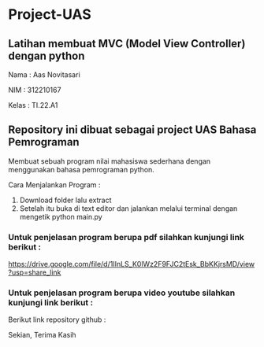 # Project-UAS
## Latihan membuat MVC (Model View Controller) dengan python

Nama : Aas Novitasari

NIM : 312210167

Kelas : TI.22.A1


## Repository ini dibuat sebagai project UAS Bahasa Pemrograman

Membuat sebuah program nilai mahasiswa sederhana dengan menggunakan bahasa pemrograman python.

Cara Menjalankan Program :

1. Download folder lalu extract
2. Setelah itu buka di text editor dan jalankan melalui terminal dengan mengetik python main.py

### Untuk penjelasan program berupa pdf silahkan kunjungi link berikut :
https://drive.google.com/file/d/1IInLS_K0lWz2F9FJC2tEsk_BbKKjrsMD/view?usp=share_link


### Untuk penjelasan program berupa video youtube silahkan kunjungi link berikut :


Berikut link repository github :



Sekian, Terima Kasih
